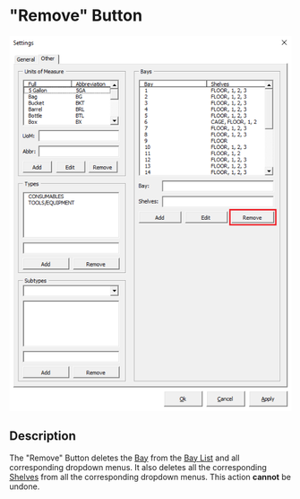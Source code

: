 # "Remove" Button

![Alt text](/images/image99.png "Remove Button")

## Description

The "Remove" Button deletes the [Bay](10_bay.md) from the [Bay List](94_bay_list.md) and all corresponding dropdown menus. It also deletes all the corresponding [Shelves](11_shelf.md) from all the corresponding dropdown menus. This action **cannot** be undone.